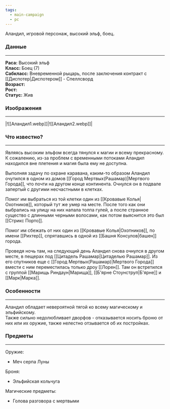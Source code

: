 ```yaml
---
tags:
  - main-campaign
  - pc
---
```

Аландил, игровой персонаж, высокий эльф, боец.  
### Данные
---
**Раса:** Высокий эльф  
**Класс:** Боец (7)  
**Сабкласс:** Вневременной рыцарь, после заключения контракт с [[Диспотер|Диспотером]] - Спеллсворд  
**Возраст:**  
**Рост:**  
**Статус:** Жив  

### Изображения
---
|![[Аландил1.webp]]|![[Аландил2.webp]]|

### Что известно?
---
Являясь высоким эльфом всегда тянулся к магии и всему прекрасному. К сожалению, из-за проблем с временными потоками Аландил находился вне плетения и магия была ему не доступна.  

Выполняя задачу по охране каравана, каким-то образом Аландил очутился в одном из домов [[Город Мертвых(Рашамар)|Мертвого Города]], что почти на другом конце континента. Очнулся он в подвале запертый с другими несчастными в клетках.  

Помог им выбраться из той клетки один из [[Кровавые Колья|Охотников]], который тут же умер на месте.
После того как они выбрались на улицу на них напала толпа гулей, а после странное существо с длинными черными волосами, как потом выяснится это был [[Стрикс Порто]].  

Помог им сбежать от них один из [[Кровавые Колья|Охотников]], по имени [[Рихтер]], спрятавшись в одной из [[Башня Консулов|башен]] города.  

Проведя ночь там, на следующий день Аландил снова очнулся в другом месте, в пещерах под [[Цитадель Рашамар|Цитаделью Рашамар]]. Из его спутников еще с [[Город Мертвых(Рашамар)|Мертвого Города]] вмести с ним переместилась только дроу [[Лорен]]. Там он встретился с группой [[Марищь Риндаун|Марища]], [[Б'ярне Стоунструп|Б'ярне]] и [[Марк|Марка]].  

### Особенности
---
Аландил обладает невероятной тягой ко всему магическому и эльфийскому.  
Также сильно недолюбливает дворфов - отказывается носить броню от них или их оружие, также нелестно отзывается об их постройках.  

### Предметы
---
Оружие:

- Меч серпа Луны  

Броня:

- Эльфийская кольчуга  

Магические предметы:

- Голова разговора с мертвыми  